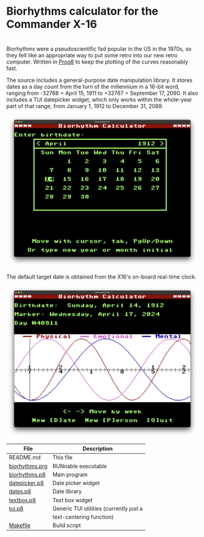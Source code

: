 # Biorhythms calculator for the Commander X-16
#
Biorhythms were a pseudoscientific fad popular in the US in the 1970s, so
they felt like an appropriate way to put some retro into our new retro
computer. Written in [Prog8](https://prog8.readthedocs.io) to keep
the plotting of the curves reasonably fast.

The source includes a general-purpose date manipulation library.  It
stores dates as a day count from the turn of the millennium in a 16-bit word,
ranging from -32768 = April 15, 1911 to +32767 = September 17, 2090. It also
includes a TUI datepicker widget, which only works within the whole-year part
of that range, from January 1, 1912 to December 31, 2089.

![datepicker](screenshot-bdate.png)

The default target date is obtained from the X16's on-board real-time clock.

![chart](screenshot-chart.png?)

|File |Description|
|--------|-----------|
| README.md  | This file |
| [biorhythms.prg](biorhythms.prg) | RUNnable executable       |
| [biorhythms.p8](matrix.p8)       | Main program              |
| [datepicker.p8](datepicker.p8)   | Date picker widget        |
| [dates.p8](dates.p8)             | Date library              |
| [textbox.p8](textbox.p8)         | Text box widget           |
| [tui.p8](tui.p8)                 | Generic TUI utilities (currently just a |
|                                  | text-centering function)  |
| [Makefile](Makefile)             | Build script
